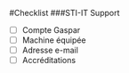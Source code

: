 #Checklist
###STI-IT Support  
- [ ] Compte Gaspar  
- [ ] Machine équipée  
- [ ] Adresse e-mail  
- [ ] Accréditations  
